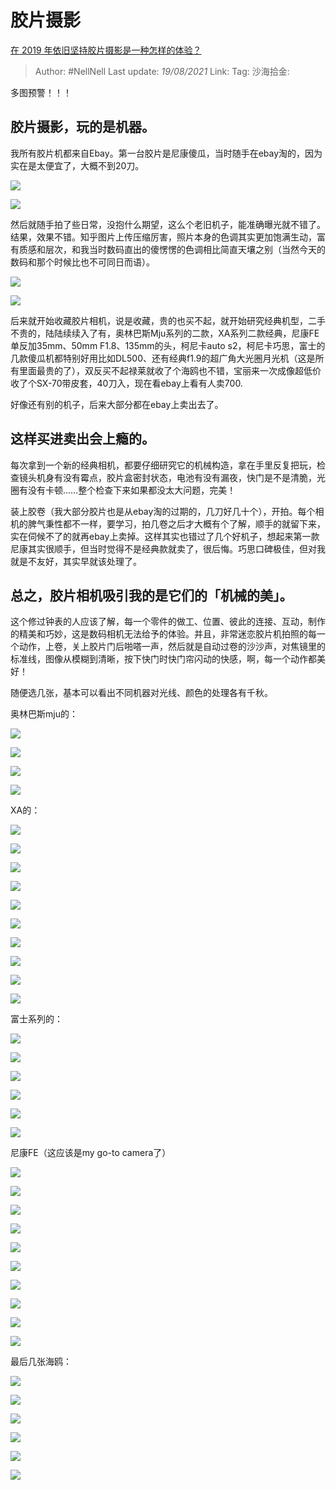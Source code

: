 # 胶片摄影
[在 2019 年依旧坚持胶片摄影是一种怎样的体验？](https://www.zhihu.com/question/318185492/answer/641652515)

> Author: #NellNell
> Last update: *19/08/2021*
> Link:
> Tag:
> 沙海拾金:

多图预警！！！

## 胶片摄影，玩的是机器。

我所有胶片机都来自Ebay。第一台胶片是尼康傻瓜，当时随手在ebay淘的，因为实在是太便宜了，大概不到20刀。

![](https://pica.zhimg.com/50/v2-a5a53dc1267789e3787eb0c1ea49bb8b_720w.jpg?source=c8b7c179)

![](https://pica.zhimg.com/80/v2-a5a53dc1267789e3787eb0c1ea49bb8b_720w.jpg?source=c8b7c179)

然后就随手拍了些日常，没抱什么期望，这么个老旧机子，能准确曝光就不错了。结果，效果不错。知乎图片上传压缩厉害，照片本身的色调其实更加饱满生动，富有质感和层次，和我当时数码直出的傻愣愣的色调相比简直天壤之别（当然今天的数码和那个时候比也不可同日而语）。

![](https://pic2.zhimg.com/50/v2-10212be0091bcf064baacf4a65844c04_720w.jpg?source=c8b7c179)

![](https://pic2.zhimg.com/80/v2-10212be0091bcf064baacf4a65844c04_720w.jpg?source=c8b7c179)

后来就开始收藏胶片相机，说是收藏，贵的也买不起，就开始研究经典机型，二手不贵的，陆陆续续入了有，奥林巴斯Mju系列的二款，XA系列二款经典，尼康FE单反加35mm、50mm F1.8、135mm的头，柯尼卡auto s2，柯尼卡巧思，富士的几款傻瓜机都特别好用比如DL500、还有经典f1.9的超广角大光圈月光机（这是所有里面最贵的了），双反买不起禄莱就收了个海鸥也不错，宝丽来一次成像超低价收了个SX-70带皮套，40刀入，现在看ebay上看有人卖700.

好像还有别的机子，后来大部分都在ebay上卖出去了。

## 这样买进卖出会上瘾的。

每次拿到一个新的经典相机，都要仔细研究它的机械构造，拿在手里反复把玩，检查镜头机身有没有霉点，胶片盒密封状态，电池有没有漏夜，快门是不是清脆，光圈有没有卡顿……整个检查下来如果都没太大问题，完美！

装上胶卷（我大部分胶片也是从ebay淘的过期的，几刀好几十个），开拍。每个相机的脾气秉性都不一样，要学习，拍几卷之后才大概有个了解，顺手的就留下来，实在伺候不了的就再ebay上卖掉。这样其实也错过了几个好机子，想起来第一款尼康其实很顺手，但当时觉得不是经典款就卖了，很后悔。巧思口碑极佳，但对我就是不友好，其实早就该处理了。

## 总之，胶片相机吸引我的是它们的「**机械的美**」。

这个修过钟表的人应该了解，每一个零件的做工、位置、彼此的连接、互动，制作的精美和巧妙，这是数码相机无法给予的体验。并且，非常迷恋胶片机拍照的每一个动作，上卷，关上胶片门后啪嗒一声，然后就是自动过卷的沙沙声，对焦镜里的标准线，图像从模糊到清晰，按下快门时快门帘闪动的快感，啊，每一个动作都美好！

随便选几张，基本可以看出不同机器对光线、颜色的处理各有千秋。

奥林巴斯mju的：

![](https://pic1.zhimg.com/50/v2-a631fcb002e94220bde713dc729c3462_720w.jpg?source=c8b7c179)

![](https://pic1.zhimg.com/80/v2-a631fcb002e94220bde713dc729c3462_720w.jpg?source=c8b7c179)

![](https://pic3.zhimg.com/50/v2-bb939c6071b7e4984cfd162bdd30910f_720w.jpg?source=c8b7c179)

![](https://pic3.zhimg.com/80/v2-bb939c6071b7e4984cfd162bdd30910f_720w.jpg?source=c8b7c179)

XA的：

![](https://pic1.zhimg.com/50/v2-978fcaa05d3867e3e02728ffddcb17b8_720w.jpg?source=c8b7c179)

![](https://pic1.zhimg.com/80/v2-978fcaa05d3867e3e02728ffddcb17b8_720w.jpg?source=c8b7c179)

![](https://pic1.zhimg.com/50/v2-370696af2fdc3c2c5bcc3c9a76d2c145_720w.jpg?source=c8b7c179)

![](https://pic1.zhimg.com/80/v2-370696af2fdc3c2c5bcc3c9a76d2c145_720w.jpg?source=c8b7c179)

![](https://pic1.zhimg.com/50/v2-567cfe2e229c205a446733f598e60033_720w.jpg?source=c8b7c179)

![](https://pic1.zhimg.com/80/v2-567cfe2e229c205a446733f598e60033_720w.jpg?source=c8b7c179)

![](https://pic1.zhimg.com/50/v2-22061773fb733aac72d5cf5a9e842a48_720w.jpg?source=c8b7c179)

![](https://pic1.zhimg.com/80/v2-22061773fb733aac72d5cf5a9e842a48_720w.jpg?source=c8b7c179)

![](https://pic3.zhimg.com/50/v2-3027fb2c900ebcc0ca877cf08f8a559e_720w.jpg?source=c8b7c179)

![](https://pic3.zhimg.com/80/v2-3027fb2c900ebcc0ca877cf08f8a559e_720w.jpg?source=c8b7c179)

富士系列的：

![](https://pic2.zhimg.com/50/v2-b7c7b1146ffa5734ffdc5ed43252d697_720w.jpg?source=c8b7c179)

![](https://pic2.zhimg.com/80/v2-b7c7b1146ffa5734ffdc5ed43252d697_720w.jpg?source=c8b7c179)

![](https://pic1.zhimg.com/50/v2-04eecabceacadf2d8666e166cd6cbde5_720w.jpg?source=c8b7c179)

![](https://pic1.zhimg.com/80/v2-04eecabceacadf2d8666e166cd6cbde5_720w.jpg?source=c8b7c179)

![](https://pic3.zhimg.com/50/v2-7771d866102d3665f192781e40cf63e0_720w.jpg?source=c8b7c179)

![](https://pic3.zhimg.com/80/v2-7771d866102d3665f192781e40cf63e0_720w.jpg?source=c8b7c179)

尼康FE（这应该是my go-to camera了）

![](https://pic2.zhimg.com/50/v2-43a1adcaf329e59ec64089520354c674_720w.jpg?source=c8b7c179)

![](https://pic2.zhimg.com/80/v2-43a1adcaf329e59ec64089520354c674_720w.jpg?source=c8b7c179)

![](https://pic1.zhimg.com/50/v2-b9885c1f94f6d8e27b9b7e08fecbb2e2_720w.jpg?source=c8b7c179)

![](https://pic1.zhimg.com/80/v2-b9885c1f94f6d8e27b9b7e08fecbb2e2_720w.jpg?source=c8b7c179)

![](https://pica.zhimg.com/50/v2-9bb0bd92320747aad9f82bfe85b2f8d7_720w.jpg?source=c8b7c179)

![](https://pica.zhimg.com/80/v2-9bb0bd92320747aad9f82bfe85b2f8d7_720w.jpg?source=c8b7c179)

![](https://pic1.zhimg.com/50/v2-f25601223f6d8c7e7fdb399a6149cd91_720w.jpg?source=c8b7c179)

![](https://pic1.zhimg.com/80/v2-f25601223f6d8c7e7fdb399a6149cd91_720w.jpg?source=c8b7c179)

![](https://pic1.zhimg.com/50/v2-d74ae747d7d34fd95148efa54e3388e2_720w.jpg?source=c8b7c179)

![](https://pic1.zhimg.com/80/v2-d74ae747d7d34fd95148efa54e3388e2_720w.jpg?source=c8b7c179)

最后几张海鸥：

![](https://pic1.zhimg.com/50/v2-cf50c440dba95ccd17e15e1c8310af55_720w.jpg?source=c8b7c179)

![](https://pic1.zhimg.com/80/v2-cf50c440dba95ccd17e15e1c8310af55_720w.jpg?source=c8b7c179)

![](https://pic2.zhimg.com/50/v2-dc083c28e1bd12ae69be799a822dc85a_720w.jpg?source=c8b7c179)

![](https://pic2.zhimg.com/80/v2-dc083c28e1bd12ae69be799a822dc85a_720w.jpg?source=c8b7c179)

![](https://pic2.zhimg.com/50/v2-1f85c86ebfa1db3a7611007dfe0e6b08_720w.jpg?source=c8b7c179)

![](https://pic2.zhimg.com/80/v2-1f85c86ebfa1db3a7611007dfe0e6b08_720w.jpg?source=c8b7c179)
